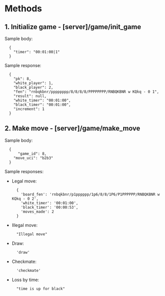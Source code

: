 # Methods

## 1. Initialize game - [server]/game/init_game
  Sample body:
  ```
    {
      "timer": "00:01:00|1"
    }
  ```
  Sample response:
  ```
    {
      "pk": 8,
      "white_player": 1,
      "black_player": 2,
      "fen": "rnbqkbnr/pppppppp/8/8/8/8/PPPPPPPP/RNBQKBNR w KQkq - 0 1",
      "result": null,
      "white_timer": "00:01:00",
      "black_timer": "00:01:00",
      "increment": 1
    }
  ```

  ## 2. Make move - [server]/game/make_move
  Sample body:
  ```
    {
	    "game_id": 8,
      "move_uci": "b2b3"
    }
  ```
  Sample responses:
  * Legal move:
    ```
      {
        'board_fen': 'rnbqkbnr/p1pppppp/1p6/8/8/1P6/P1PPPPPP/RNBQKBNR w KQkq - 0 2',
        'white_timer': '00:01:00',
        'black_timer': '00:00:53',
        'moves_made': 2
      }
    ```
  * Illegal move:
    ```
      "Illegal move"
    ```
  * Draw:
    ```
      'draw'
    ```
  * Checkmate:
    ```
      'checkmate'
    ```
  * Loss by time:
    ```
      "time is up for black"
    ```
